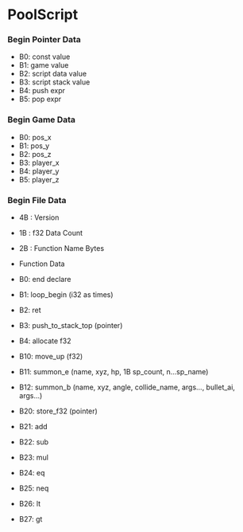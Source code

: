 # PoolScript

### Begin Pointer Data
* B0: const value
* B1: game value
* B2: script data value
* B3: script stack value
* B4: push expr
* B5: pop expr

### Begin Game Data
* B0: pos_x
* B1: pos_y
* B2: pos_z
* B3: player_x
* B4: player_y
* B5: player_z

### Begin File Data
* 4B : Version  
* 1B : f32 Data Count  
* 2B : Function Name Bytes
* Function Data
* B0: end declare
* B1: loop_begin (i32 as times)
* B2: ret
* B3: push_to_stack_top (pointer)
* B4: allocate f32

* B10: move_up (f32)
* B11: summon_e (name, xyz, hp, 1B sp_count, n...sp_name)
* B12: summon_b (name, xyz, angle, collide_name, args..., bullet_ai, args...)

* B20: store_f32 (pointer)
* B21: add
* B22: sub
* B23: mul
* B24: eq
* B25: neq
* B26: lt
* B27: gt